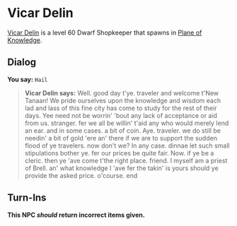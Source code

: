 # Vicar Delin



[Vicar Delin](/npc/202222) is a level 60 Dwarf Shopkeeper that spawns in [Plane of Knowledge](/zone/202).



## Dialog

**You say:** `Hail`



>**Vicar Delin says:** Well. good day t'ye. traveler and welcome t'New Tanaan! We pride ourselves upon the knowledge and wisdom each lad and lass of this fine city has come to study for the rest of their days. Yee need not be worrin' 'bout any lack of acceptance or aid from us. stranger. fer we all be willin' t'aid any who would merely lend an ear. and in some cases. a bit of coin. Aye. traveler. we do still be needin' a bit of gold 'ere an' there if we are to support the sudden flood of ye travelers. now don't we? In any case. dinnae let such small stipulations bother ye. fer our prices be quite fair. Now. if ye be a cleric. then ye 'ave come t'the right place. friend. I myself am a priest of Brell. an' what knowledge I 'ave fer the takin' is yours should ye provide the asked price. o'course.
end



## Turn-Ins



**This NPC *should* return incorrect items given.**





